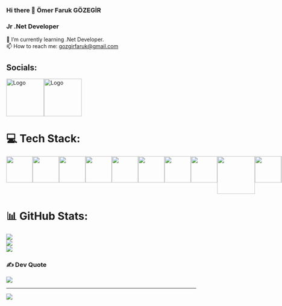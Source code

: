 ### Hi there 👋 Ömer Faruk GÖZEGİR

### Jr .Net Developer
🌱 I’m currently learning .Net Developer.
<br>
📫 How to reach me: gozgirfaruk@gmail.com

## Socials:
<div style="display: flex; gap: 10;">
  <a href="https://www.linkedin.com/in/gozgirfaruk/">
    <img src="https://cdn.pixabay.com/photo/2017/11/10/05/05/linkedin-2935407_1280.png" alt="Logo" width="100" height="100">
  </a> <span></span>
  <a href="https://www.instagram.com/gozgirfaruk/">
    <img src="https://cdn.pixabay.com/photo/2017/11/10/05/04/instagram-2935404_1280.png" alt="Logo" width="100" height="100">
  </a>
</div>




# 💻 Tech Stack:
<div style="display: flex; gap: 10;">
<img src="https://cdn.worldvectorlogo.com/logos/c--4.svg" width="70" height="70">
<img src="https://upload.wikimedia.org/wikipedia/commons/e/ee/.NET_Core_Logo.svg" width="70" height="70">
<img src="https://www.svgrepo.com/show/303229/microsoft-sql-server-logo.svg" width="70" height="70">
<img src="https://www.svgrepo.com/show/303251/mysql-logo.svg" width="70" height="70">
<img src="https://www.svgrepo.com/show/439268/postgresql.svg" width="70" height="70">
  <img src="https://www.svgrepo.com/show/373845/mongo.svg" width="70" height="70">
<img src="https://www.svgrepo.com/show/452228/html-5.svg" width="70" height="70">
<img src="https://www.svgrepo.com/show/452045/js.svg" width="70" height="70">
<img src="https://www.svgrepo.com/show/448271/azure-devops.svg" width="100" height="100">
<img src="https://www.svgrepo.com/show/452210/git.svg" width="70" height="70">
<img src="https://camo.githubusercontent.com/7756f4d96fbae10fad3ffb32fe76b870f037f5d3c77050786ff2d70b7c25d26c/68747470733a2f2f646f63732e6d6963726f736f66742e636f6d2f73762d73652f617a7572652f6d656469612f696e6465782f617a7572652d7369676e616c722e737667" width="70" height="70">

</div>



# 📊 GitHub Stats:
![](https://github-readme-stats.vercel.app/api?username=gozgirfaruk&theme=tokyonight&hide_border=true&include_all_commits=true&count_private=false)<br/>
![](https://github-readme-streak-stats.herokuapp.com/?user=gozgirfaruk&theme=tokyonight&hide_border=true)<br/>
![](https://github-readme-stats.vercel.app/api/top-langs/?username=gozgirfaruk&theme=tokyonight&hide_border=true&include_all_commits=true&count_private=false&layout=compact)

### ✍️ Dev Quote
![](https://quotes-github-readme.vercel.app/api?type=horizontal&theme=tokyonight)

---
[![](https://visitcount.itsvg.in/api?id=gozgirfaruk&icon=0&color=0)](https://visitcount.itsvg.in)

<!-- Proudly created with GPRM ( https://gprm.itsvg.in ) -->
